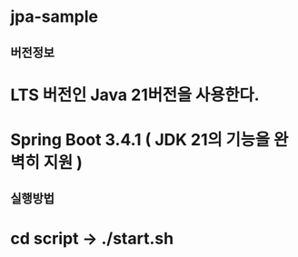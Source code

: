 # jpa-sample

## 버전정보
# LTS 버전인 Java 21버전을 사용한다.
# Spring Boot 3.4.1 ( JDK 21의 기능을 완벽히 지원 )

## 실행방법
# cd script -> ./start.sh
